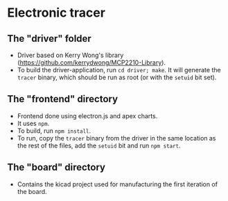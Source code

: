 # Electronic tracer

## The "driver" folder

* Driver based on Kerry Wong's library (<https://github.com/kerrydwong/MCP2210-Library>).
* To build the driver-application, run `cd driver; make`. It will generate the `tracer` binary, which should be run as root (or with the `setuid` bit set).

## The "frontend" directory

* Frontend done using electron.js and apex charts.
* It uses `npm`.
* To build, run `npm install`.
* To run, copy the `tracer` binary from the driver in the same location as the rest of the files, add the `setuid` bit and run `npm start`.

## The "board" directory

* Contains the kicad project used for manufacturing the first iteration of the board.
